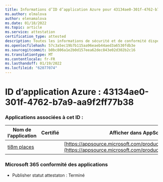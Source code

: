 ```yaml
---
title: Informations d’ID d’application Azure pour 43134ae0-301f-4762-b7a9-aa9f2ff77b38
ms.author: elmalova
author: elenamalova
ms.date: 01/18/2022
ms.topic: article
ms.service: attestation
certification_type: attested
description: Toutes les informations de sécurité et de conformité disponibles pour 43134ae0-301f-4762-b7a9-aa9f2ff77b38.
ms.openlocfilehash: 57c3a5ec19b7b115aa96eaeb44aed3a6530fdb3e
ms.sourcegitcommit: b0bc806a1e2b0d157eea62dec843e02d302b2c16
ms.translationtype: MT
ms.contentlocale: fr-FR
ms.lasthandoff: 01/19/2022
ms.locfileid: "62077074"
---
```

# <a name="azure-app-id-43134ae0-301f-4762-b7a9-aa9f2ff77b38"></a>ID d’application Azure : 43134ae0-301f-4762-b7a9-aa9f2ff77b38


### <a name="apps-associated-with-this-id"></a>Applications associées à cet ID :
| **Nom de l’application** | **Certifié** | **Afficher dans AppSource** |
|--------------|---------------|-----------------------|
| [ti8m places](https://docs.microsoft.com/microsoft-365-app-certification/forward/WA200003311) |  | [https://appsource.microsoft.com/product/office/WA200003311](https://appsource.microsoft.com/product/office/WA200003311) |

### <a name="microsoft-365-app-compliance-status"></a>Microsoft 365 conformité des applications
- Publisher statut attestaton : Terminé

